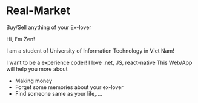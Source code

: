 # Real-Market
Buy/Sell anything of your Ex-lover

Hi, I'm Zen!

I am a student of University of Information Technology in Viet Nam!

I want to be a experience coder!
I love .net, JS, react-native
This Web/App will help you more about 
- Making money
- Forget some memories about your ex-lover
- Find someone same as your life,....
